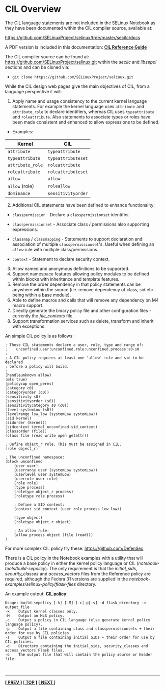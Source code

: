 # CIL Overview

The CIL language statements are not included in the SELinux Notebook as they
have been documented within the CIL compiler source, available at:

<https://github.com/SELinuxProject/selinux/tree/master/secilc/docs>

A PDF version is included in this documentation:
[**CIL Reference Guide**](notebook-examples/selinux-policy/cil/CIL_Reference_Guide.pdf)

The CIL compiler source can be found at:
<https://github.com/SELinuxProject/selinux.git> within the *secilc* and
*libsepol* sections and can be cloned via:
-    `git clone https://github.com/SELinuxProject/selinux.git`

While the CIL design web pages give the main objectives of CIL, from a
language perspective it will:

1.  Apply name and usage consistency to the current kernel language
    statements. For example the kernel language uses `attribute` and
    `attribute_role` to declare identifiers, whereas CIL uses
    `typeattribute` and `roleattribute`. Also statements to associate
    types or roles have been made consistent and enhanced to allow
    expressions to be defined.

-   Examples:

|    Kernel        |      CIL           |
| ---------------- | ------------------ |
| `attribute`      | `typeattribute`    |
| `typeattribute`  | `typeattributeset` |
| `attribute_role` | `roleattribute`    |
| `roleattribute`  | `roleattributeset` |
| `allow`          | `allow`            |
| `allow` (role)   | `roleallow`        |
| `dominance`      | `sensitivityorder` |


2.  Additional CIL statements have been defined to enhance
    functionality:

-   `classpermission` - Declare a `classpermissionset` identifier.

-   `classpermissionset` - Associate class / permissions also supporting
expressions.

-   `classmap` / `classmapping` - Statements to support declaration and
association of multiple `classpermissionset`'s. Useful when defining an
`allow` rule with multiple class/permissions.

-   `context` - Statement to declare security context.

3.  Allow named and anonymous definitions to be supported.
4.  Support namespace features allowing policy modules to be defined
    within blocks with inheritance and template features.
5.  Remove the order dependency in that policy statements can be
    anywhere within the source (i.e. remove dependency of class, sid
    etc. being within a base module).
6.  Able to define macros and calls that will remove any dependency on
    M4 macro support.
7.  Directly generate the binary policy file and other configuration
    files - currently the *file_contexts* file.
8.  Support transformation services such as delete, transform and
    inherit with exceptions.

An simple CIL policy is as follows:

```
; These CIL statements declare a user, role, type and range of:
;    unconfined.user:unconfined.role:unconfined.process:s0-s0
;
; A CIL policy requires at least one 'allow' rule and sid to be declared
; before a policy will build.
;
(handleunknown allow)
(mls true)
(policycap open_perms)
(category c0)
(categoryorder (c0))
(sensitivity s0)
(sensitivityorder (s0))
(sensitivitycategory s0 (c0))
(level systemLow (s0))
(levelrange low_low (systemLow systemLow))
(sid kernel)
(sidorder (kernel))
(sidcontext kernel unconfined.sid_context)
(classorder (file))
(class file (read write open getattr))

; Define object_r role. This must be assigned in CIL.
(role object_r)

; The unconfined namespace:
(block unconfined
	(user user)
	(userrange user (systemLow systemLow))
	(userlevel user systemLow)
	(userrole user role)
	(role role)
	(type process)
	(roletype object_r process)
	(roletype role process)

	; Define a SID context:
	(context sid_context (user role process low_low))

	(type object)
	(roletype object_r object)

	; An allow rule:
	(allow process object (file (read)))
)
```

For more complex CIL policy try these: <https://github.com/DefenSec>

There is a CIL policy in the Notebook examples with a utility
that will produce a base policy in either the kernel policy language or
CIL (*notebook-tools/build-sepolicy*). The only requirement is that the
*initial_sids*, *security_classes* and *access_vectors* files from
the Reference policy are required, although the Fedora 31 versions are
supplied in the *notebook-examples/selinux-policy/flask-files* directory.

An example output:
[**CIL policy**](./notebook-examples/selinux-policy/cil/cil-nb-policy.txt)

```
Usage: build-sepolicy [-k] [-M] [-c|-p|-s] -d flask_directory -o output_file
-k    Output kernel classes only.
-M    Output an MLS policy.
-c    Output a policy in CIL language (else generate kernel policy language policy).
-p    Output a file containing class and classpermissionsets + their order for use by CIL policies.
-s    Output a file containing initial SIDs + their order for use by CIL policies.
-d    Directory containing the initial_sids, security_classes and access_vectors Flask files.
-o    The output file that will contain the policy source or header file.
```

<br>

<!-- %CUTHERE% -->

---
**[[ PREV ]](policy_languages.md)** **[[ TOP ]](#)** **[[ NEXT ]](kernel_policy_language.md)**
